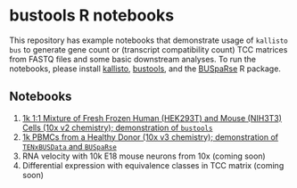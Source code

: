 # bustools R notebooks

This repository has example notebooks that demonstrate usage of `kallisto bus` to generate gene count or (transcript compatibility count) TCC matrices from FASTQ files and some basic downstream analyses. To run the notebooks, please install [kallisto](https://pachterlab.github.io/kallisto/starting), [bustools](https://github.com/BUStools/bustools), and the [BUSpaRse](https://github.com/BUStools/BUSpaRse) R package. 

## Notebooks

1. [1k 1:1 Mixture of Fresh Frozen Human (HEK293T) and Mouse (NIH3T3) Cells (10x v2 chemistry); demonstration of `bustools`](https://bustools.github.io/BUS_notebooks_R/10xv2.html)
2. [1k PBMCs from a Healthy Donor (10x v3 chemistry); demonstration of `TENxBUSData` and `BUSpaRse`](https://bustools.github.io/BUS_notebooks_R/10xv3.html)
3. RNA velocity with 10k E18 mouse neurons from 10x (coming soon)
4. Differential expression with equivalence classes in TCC matrix (coming soon)
